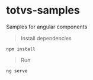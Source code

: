 # totvs-samples
Samples for angular components


> Install dependencies
```
npm install
```

> Run
```
ng serve
```
